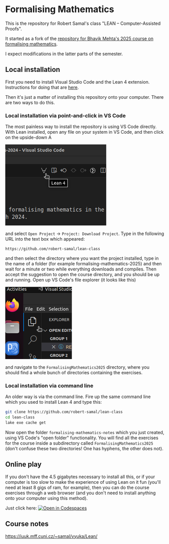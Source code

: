 # Formalising Mathematics

This is the repository for Robert Samal's class "LEAN – Computer-Assisted Proofs".

It started as a fork of the [repository for Bhavik Mehta's 2025 course on formalising mathematics](https://github.com/b-mehta/formalising-mathematics-notes).

I expect modifications in the latter parts of the semester.


## Local installation

First you need to install Visual Studio Code and the Lean 4 extension. Instructions for doing that are [here](https://leanprover-community.github.io/get_started.html#regular-install).

Then it's just a matter of installing this repository onto your computer. There are two ways to do this.

### Local installation via point-and-click in VS Code

The most painless way to install the repository is using VS Code directly. With Lean installed, open any file on your system in VS Code, and then click on the upside-down A

![an upside-down A](png/clone_forall.png?raw=true "an upside-down A")

and select `Open Project` -> `Project: Download Project`. Type in the following URL into the text box which appeared:

```
https://github.com/robert-samal/lean-class
```

and then select the directory where you want the project installed, type in the name of a folder (for example formalising-mathematics-2025) and then wait for a minute or two while everything downloads and compiles. Then accept the suggestion to open the course directory, and you should be up and running. Open up VS Code's file explorer (it looks like this)

![File explorer](png/file_explorer.png?raw=true "File explorer")

and navigate to the `FormalisingMathematics2025` directory, where you should find a whole bunch of directories containing the exercises.

### Local installation via command line

An older way is via the command line. Fire up the same command line which you used to install Lean 4 and type this:

```bash
git clone https://github.com/robert-samal/lean-class
cd lean-class
lake exe cache get
```

Now open the folder `formalising-mathematics-notes` which you just created, using VS Code's "open folder" functionality. You will find all the exercises for the course inside a subdirectory called `FormalisingMathematics2025` (don't confuse these two
directories! One has hyphens, the other does not).
## Online play

If you don't have the 4.5 gigabytes necessary to install all this, or if your computer is too slow to make the experience of using Lean on it fun (you'll need at least 8 gigs of ram, for example), then you can do the course exercises through a web browser (and you don't need to install anything onto your computer using this method).

Just click here: [![Open in Codespaces](https://github.com/codespaces/badge.svg)](https://codespaces.new/robert-samal/lean-class)

## Course notes

https://iuuk.mff.cuni.cz/~samal/vyuka/Lean/
